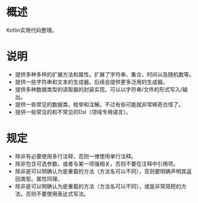 # 概述

Kotlin实用代码整理。

# 说明

* 提供多种多样的扩展方法和属性。扩展了字符串、集合、时间以及随机数等。
* 提供一些字符串和文本的生成器。后续会提供更多泛用的生成器。
* 提供多种数据类型的读取器的封装实现。可以以字符串/文件的形式写入/输出。
* 提供一些常见的数据类、枚举和注解。不过有些可能就非常稀奇古怪了。
* 提供一些常见的和不常见的Dsl（领域专用语言）。

# 规定

* 除非有必要使用多行注释，否则一律使用单行注释。
* 除非包含可选参数，或者与某一项强相关，否则不要在注释中引用项。
* 除非是可以明确认为是重载的方法（方法名可以不同），否则要明确声明其返回类型。属性同理。
* 除非是可以明确认为是重载的方法（方法名可以不同），或是非常简短的方法，否则不要使用表达式写法。
